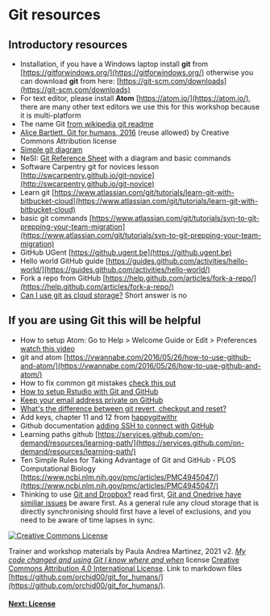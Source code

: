 # Git resources

## Introductory resources
- Installation, if you have a Windows laptop install **git** from [https://gitforwindows.org/](https://gitforwindows.org/) otherwise you can download **git** from here: [https://git-scm.com/downloads](https://git-scm.com/downloads)
- For text editor, please install **Atom** [https://atom.io/](https://atom.io/), there are many other text editors we use this for this workshop because it is multi-platform
- The name Git [from wikipedia git readme](https://en.wikipedia.org/wiki/Git)
- [Alice Bartlett. Git for humans, 2016](https://speakerdeck.com/alicebartlett/git-for-humans) (reuse allowed) by Creative Commons Attribution license
- [Simple git diagram](https://www.dougmahugh.com/envisioning-github/)
- NeSI: [Git Reference Sheet](https://support.nesi.org.nz/hc/en-gb/articles/360001508515-Git-Reference-Sheet) with a diagram and basic commands
- Software Carpentry git for novices lesson [http://swcarpentry.github.io/git-novice](http://swcarpentry.github.io/git-novice)
- Learn git [https://www.atlassian.com/git/tutorials/learn-git-with-bitbucket-cloud](https://www.atlassian.com/git/tutorials/learn-git-with-bitbucket-cloud)
- basic git commands	[https://www.atlassian.com/git/tutorials/svn-to-git-prepping-your-team-migration](https://www.atlassian.com/git/tutorials/svn-to-git-prepping-your-team-migration)
- GitHub UGent [https://github.ugent.be](https://github.ugent.be)
- Hello world GitHub guide [https://guides.github.com/activities/hello-world/](https://guides.github.com/activities/hello-world/)
- Fork a repo from GitHub [https://help.github.com/articles/fork-a-repo/](https://help.github.com/articles/fork-a-repo/)
- [Can I use git as cloud storage?](https://github.community/t/can-i-use-github-as-free-unlimited-cloud-storage-or-is-this-only-with-bitbucket-possible/1574) Short answer is no


## If you are using Git this will be helpful
- How to setup Atom: Go to Help > Welcome Guide or Edit > Preferences [watch this video](https://www.youtube.com/watch?v=U5POoGSrtGg)
- git and atom [https://vwannabe.com/2016/05/26/how-to-use-github-and-atom/](https://vwannabe.com/2016/05/26/how-to-use-github-and-atom/)
- How to fix common git mistakes [check this out](https://ohshitgit.com/)
- [How to setup Rstudio with Git and GitHub](http://happygitwithr.com/rstudio-git-github.html)
- [Keep your email address private on GitHub](https://help.github.com/articles/setting-your-commit-email-address-on-github/)
- [What's the difference between git revert, checkout and reset?](https://stackoverflow.com/questions/8358035/whats-the-difference-between-git-revert-checkout-and-reset)
- Add keys, chapter 11 and 12 from [happygitwithr](http://happygitwithr.com/credential-caching.html#credential-caching)
- Github documentation [adding SSH to connect with GitHub](https://docs.github.com/en/github/authenticating-to-github/connecting-to-github-with-ssh)
- Learning paths github [https://services.github.com/on-demand/resources/learning-path/](https://services.github.com/on-demand/resources/learning-path/)
- Ten Simple Rules for Taking Advantage of Git and GitHub - PLOS Computational Biology [https://www.ncbi.nlm.nih.gov/pmc/articles/PMC4945047/](https://www.ncbi.nlm.nih.gov/pmc/articles/PMC4945047/)
- Thinking to use [Git and Dropbox?](https://github.com/anishathalye/git-remote-dropbox) read first, [Git and Onedrive have similiar issues](https://www.permikkelsen.dk/how-to-host-your-git-repository-on-onedrive.html) be aware first. As a general rule any cloud storage that is directly synchronising should first have a level of exclusions, and you need to be aware of time lapses in sync.



[![Creative Commons License](https://i.creativecommons.org/l/by/4.0/88x31.png)](http://creativecommons.org/licenses/by/4.0/)

 Trainer and workshop materials by Paula Andrea Martinez, 2021 v2. *[My code changed and using Git I know where and when](https://orchid00.github.io/git_for_humans/)* license [Creative Commons Attribution 4.0 International License](http://creativecommons.org/licenses/by/4.0/). Link to markdown files [https://github.com/orchid00/git_for_humans/](https://github.com/orchid00/git_for_humans/).

#### [Next: License](./LICENSE.md)
